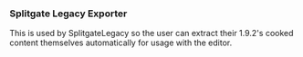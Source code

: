 ### Splitgate Legacy Exporter

This is used by SplitgateLegacy so the user can extract their 1.9.2's cooked content themselves automatically for usage with the editor.

